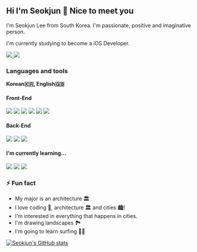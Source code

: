 ## Hi I'm Seokjun 👋 Nice to meet you

<!--
**CodingGorani/CodingGorani** is a ✨ _special_ ✨ repository because its `README.md` (this file) appears on your GitHub profile.

Here are some ideas to get you started:

- 🔭 I’m currently working on ...
- 🌱 I’m currently learning ...
- 👯 I’m looking to collaborate on ...
- 🤔 I’m looking for help with ...
- 💬 Ask me about ...
- 📫 How to reach me: ...
- 😄 Pronouns: ...
- ⚡ Fun fact: ...
-->

I'm Seokjun Lee from South Korea. I'm passionate, positive and imaginative person. 

I'm currently studying to become a iOS Developer.

<a href="https://www.instagram.com/seokjuun.l/" target="_blank">
  <img src="https://img.shields.io/badge/Instagram-E4405F?style=for-the-badge&logo=instagram&logoColor=white"/>
</a>
<a href="mailto:tjr2922@gmail.com">
  <img src="https://img.shields.io/badge/Gmail-D14836?style=for-the-badge&logo=gmail&logoColor=white">
</a>

### Languages and tools 

**Korean🇰🇷, English🇬🇧**

#### Front-End
<img src="https://img.shields.io/badge/-Javascript-black?style=for-the-badge&logo=javascript"/> <img src="https://img.shields.io/badge/-HTML-black?style=for-the-badge&logo=html5"/> <img src="https://img.shields.io/badge/-CSS-black?style=for-the-badge&logo=css3"/> <img src="https://img.shields.io/badge/-SASS-black?style=for-the-badge&logo=sass"/> <img src="https://img.shields.io/badge/-react-black?style=for-the-badge&logo=react"/>  <img src="https://img.shields.io/badge/-react router-black?style=for-the-badge&logo=reactrouter"/>

#### Back-End
<img src="https://img.shields.io/badge/-Node.js-lightgrey?style=for-the-badge&logo=node.js"/> <img src="https://img.shields.io/badge/-mysql-lightgrey?style=for-the-badge&logo=mysql"/> <img src="https://img.shields.io/badge/-sequelize-lightgrey?style=for-the-badge&logo=sequelize"/>

#### I'm currently learning...
<img src="https://img.shields.io/badge/-typescript-white?style=for-the-badge&logo=typescript"/> <img src="https://img.shields.io/badge/-react native-white?style=for-the-badge&logo=react"/>
<img src="https://img.shields.io/badge/-firebase-white?style=for-the-badge&logo=firebase"/>

### ⚡ Fun fact
- My major is an architecture 🏛 
- I love coding 🤖, architecture 🏛 and cities 🏙! 
- I'm interested in everything that happens in cities.
- I'm drawing landscapes 🏞
- I'm going to learn surfing 🏄‍♂️

[![Seokjun's GitHub stats](https://github-readme-stats.vercel.app/api?username=CodingGorani&show_icons=true&theme=dark)](https://github.com/anuraghazra/github-readme-stats)


	

